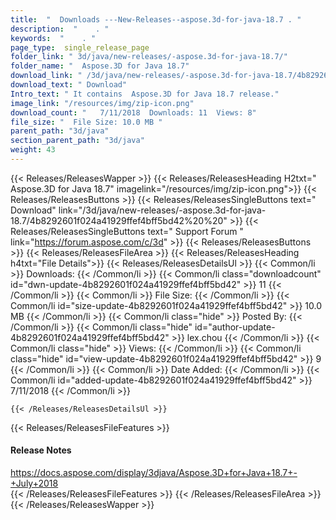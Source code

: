 ```yaml
---
title:  "  Downloads ---New-Releases--aspose.3d-for-java-18.7 . " 
description:  "    . " 
keywords:  "    . " 
page_type:  single_release_page
folder_link: " 3d/java/new-releases/-aspose.3d-for-java-18.7/"
folder_name: "  Aspose.3D for Java 18.7"
download_link: " /3d/java/new-releases/-aspose.3d-for-java-18.7/4b8292601f024a41929ffef4bff5bd42"
download_text: " Download"
Intro_text: " It contains  Aspose.3D for Java 18.7 release."
image_link: "/resources/img/zip-icon.png"
download_count: "   7/11/2018  Downloads: 11  Views: 8"
file_size: "  File Size: 10.0 MB "
parent_path: "3d/java"
section_parent_path: "3d/java"
weight: 43
---
```


{{< Releases/ReleasesWapper >}}
  {{< Releases/ReleasesHeading H2txt="  Aspose.3D for Java 18.7" imagelink="/resources/img/zip-icon.png">}}
  {{< Releases/ReleasesButtons >}}
    {{< Releases/ReleasesSingleButtons text=" Download" link="/3d/java/new-releases/-aspose.3d-for-java-18.7/4b8292601f024a41929ffef4bff5bd42%20%20" >}}
    {{< Releases/ReleasesSingleButtons text=" Support Forum " link="https://forum.aspose.com/c/3d" >}}
  {{< Releases/ReleasesButtons >}}
  {{< Releases/ReleasesFileArea >}}
    {{< Releases/ReleasesHeading h4txt="File Details">}}
    {{< Releases/ReleasesDetailsUl >}}
            {{< Common/li  >}} Downloads: {{< /Common/li >}} 
      {{< Common/li class="downloadcount" id="dwn-update-4b8292601f024a41929ffef4bff5bd42" >}} 11 {{< /Common/li >}} 
      {{< Common/li  >}} File Size: {{< /Common/li >}} 
      {{< Common/li id="size-update-4b8292601f024a41929ffef4bff5bd42" >}} 10.0 MB {{< /Common/li >}} 
      {{< Common/li  class="hide" >}} Posted By: {{< /Common/li >}} 
      {{< Common/li class="hide" id="author-update-4b8292601f024a41929ffef4bff5bd42" >}} lex.chou {{< /Common/li >}} 
      {{< Common/li class="hide"  >}} Views: {{< /Common/li >}} 
      {{< Common/li class="hide" id="view-update-4b8292601f024a41929ffef4bff5bd42" >}} 9 {{< /Common/li >}} 
      {{< Common/li  >}} Date Added: {{< /Common/li >}} 
      {{< Common/li id="added-update-4b8292601f024a41929ffef4bff5bd42" >}} 7/11/2018 {{< /Common/li >}} 

    {{< /Releases/ReleasesDetailsUl >}}

  {{< Releases/ReleasesFileFeatures >}}
      <h4>Release Notes</h4><div><a href="https://docs.aspose.com/display/3djava/Aspose.3D+for+Java+18.7+-+July+2018">https://docs.aspose.com/display/3djava/Aspose.3D+for+Java+18.7+-+July+2018</a></div>
  {{< /Releases/ReleasesFileFeatures >}}
 {{< /Releases/ReleasesFileArea >}}
{{< /Releases/ReleasesWapper >}}


